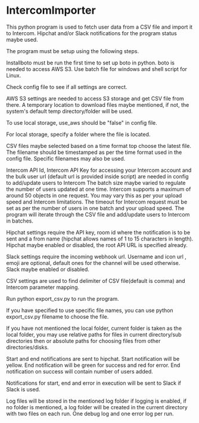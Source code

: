 # IntercomImporter
This python program is used to fetch user data from a CSV file and import it to Intercom. Hipchat and/or Slack notifications for the program status maybe used.

The program must be setup using the following steps.

Installboto must be run the first time to set up boto in python. boto is needed to access AWS S3. Use batch file for windows and shell script for Linux.

Check config file to see if all settings are correct.

AWS S3 settings are needed to access S3 storage and get CSV file from there. A temporary location to download files maybe mentioned, if not, the system's default temp directory/folder will be used.

To use local storage, use_aws should be "false" in config file.

For local storage, specify a folder where the file is located.

CSV files maybe selected based on a time format top choose the latest file. The filename should be timestamped as per the time format used in the config file.
Specific filenames may also be used.

Intercom API Id, Intercom API Key for accessing your Intercom account and the bulk user url (default url is provided inside script) are needed in config to add/update users to Intercom
The batch size maybe varied to regulate the number of users updated at one time. Intercom supports a maximum of around 50 objects in one request. You may vary this as per your upload speed and Intercom limitations.
The timeout for Intercom request must be set as per the number of users in one batch and your upload speed. The program will iterate through the CSV file and add/update users to Intercom in batches.

Hipchat settings require the API key, room id where the notification is to be sent and a from name (hipchat allows names of 1 to 15 characters in length).
Hipchat maybe enabled or disabled, the root API URL is specified already.

Slack settings require the incoming webhook url. Username and icon url , emoji are optional, default ones for the channel will be used otherwise.
Slack maybe enabled or disabled.


CSV settings are used to find delimiter of CSV file(default is comma) and Intercom parameter mapping.

Run python export_csv.py to run the program.

If you have specified to use specific file names, you can use python export_csv.py filename to choose the file.

If you have not mentioned the local folder, current folder is taken as the local folder, you may use relative paths for files in current directory/sub directories then or absolute paths for choosing files from other directories/disks.


Start and end notifications are sent to hipchat. Start notification will be yellow. End notification will be green for success and red for error. End notification on success will contain number of users added.

Notifications for start, end and error in execution will be sent to Slack if Slack is used.

Log files will be stored in the mentioned log folder if logging is enabled, if no folder is mentioned, a log folder will be created in the current directory with two files on each run. One debug log and one error log per run.